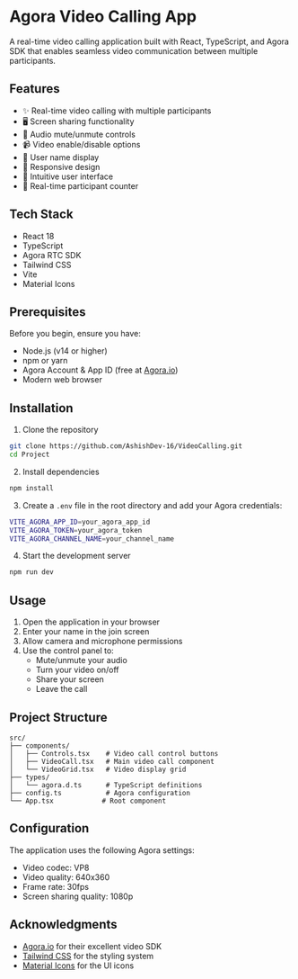 # Agora Video Calling App

A real-time video calling application built with React, TypeScript, and Agora SDK that enables seamless video communication between multiple participants.

## Features

- ✨ Real-time video calling with multiple participants
- 🖥️ Screen sharing functionality
- 🎤 Audio mute/unmute controls
- 📹 Video enable/disable options
- 👤 User name display
- 📱 Responsive design
- 🎯 Intuitive user interface
- 👥 Real-time participant counter

## Tech Stack

- React 18
- TypeScript
- Agora RTC SDK
- Tailwind CSS
- Vite
- Material Icons

## Prerequisites

Before you begin, ensure you have:
- Node.js (v14 or higher)
- npm or yarn
- Agora Account & App ID (free at [Agora.io](https://www.agora.io/))
- Modern web browser

## Installation

1. Clone the repository
```bash
git clone https://github.com/AshishDev-16/VideoCalling.git
cd Project
```

2. Install dependencies
```bash
npm install
```

3. Create a `.env` file in the root directory and add your Agora credentials:
```bash
VITE_AGORA_APP_ID=your_agora_app_id
VITE_AGORA_TOKEN=your_agora_token
VITE_AGORA_CHANNEL_NAME=your_channel_name
```

4. Start the development server
```bash
npm run dev
```

## Usage

1. Open the application in your browser
2. Enter your name in the join screen
3. Allow camera and microphone permissions
4. Use the control panel to:
   - Mute/unmute your audio
   - Turn your video on/off
   - Share your screen
   - Leave the call

## Project Structure

```
src/
├── components/
│   ├── Controls.tsx    # Video call control buttons
│   ├── VideoCall.tsx   # Main video call component
│   └── VideoGrid.tsx   # Video display grid
├── types/
│   └── agora.d.ts      # TypeScript definitions
├── config.ts           # Agora configuration
└── App.tsx            # Root component
```

## Configuration

The application uses the following Agora settings:
- Video codec: VP8
- Video quality: 640x360
- Frame rate: 30fps
- Screen sharing quality: 1080p

## Acknowledgments

- [Agora.io](https://www.agora.io/) for their excellent video SDK
- [Tailwind CSS](https://tailwindcss.com/) for the styling system
- [Material Icons](https://material.io/icons/) for the UI icons
